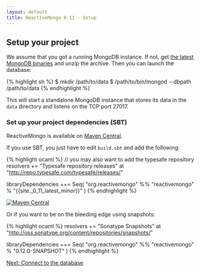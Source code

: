 ```yaml
---
layout: default
title: ReactiveMongo 0.11 - Setup
---
```


## Setup your project

We assume that you got a running MongoDB instance. If not, get [the latest MongoDB binaries](http://www.mongodb.org/downloads) and unzip the archive. Then you can launch the database:

{% highlight sh %}
$ mkdir /path/to/data
$ /path/to/bin/mongod --dbpath /path/to/data
{% endhighlight %}

This will start a standalone MongoDB instance that stores its data in the ```data``` directory and listens on the TCP port 27017.

### Set up your project dependencies (SBT)

ReactiveMongo is available on [Maven Central](http://search.maven.org/#browse%7C1306790).

If you use SBT, you just have to edit `build.sbt` and add the following:

{% highlight ocaml %}
// you may also want to add the typesafe repository
resolvers += "Typesafe repository releases" at "http://repo.typesafe.com/typesafe/releases/"

libraryDependencies ++= Seq(
  "org.reactivemongo" %% "reactivemongo" % "{{site._0_11_latest_minor}}"
)
{% endhighlight %}

[![Maven Central](https://maven-badges.herokuapp.com/maven-central/org.reactivemongo/reactivemongo_2.11/badge.svg)](https://maven-badges.herokuapp.com/maven-central/org.reactivemongo/reactivemongo_2.11/)

Or if you want to be on the bleeding edge using snapshots:

{% highlight ocaml %}
resolvers += "Sonatype Snapshots" at "http://oss.sonatype.org/content/repositories/snapshots/"

libraryDependencies ++= Seq(
  "org.reactivemongo" %% "reactivemongo" % "0.12.0-SNAPSHOT"
)
{% endhighlight %}

[Next: Connect to the database](./connect-database.html)
